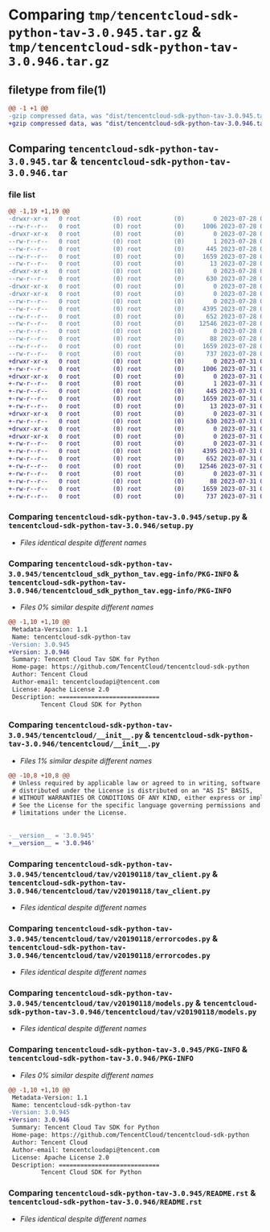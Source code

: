 # Comparing `tmp/tencentcloud-sdk-python-tav-3.0.945.tar.gz` & `tmp/tencentcloud-sdk-python-tav-3.0.946.tar.gz`

## filetype from file(1)

```diff
@@ -1 +1 @@
-gzip compressed data, was "dist/tencentcloud-sdk-python-tav-3.0.945.tar", last modified: Fri Jul 28 00:35:34 2023, max compression
+gzip compressed data, was "dist/tencentcloud-sdk-python-tav-3.0.946.tar", last modified: Mon Jul 31 00:35:53 2023, max compression
```

## Comparing `tencentcloud-sdk-python-tav-3.0.945.tar` & `tencentcloud-sdk-python-tav-3.0.946.tar`

### file list

```diff
@@ -1,19 +1,19 @@
-drwxr-xr-x   0 root         (0) root         (0)        0 2023-07-28 00:35:34.000000 tencentcloud-sdk-python-tav-3.0.945/
--rw-r--r--   0 root         (0) root         (0)     1006 2023-07-28 00:35:34.000000 tencentcloud-sdk-python-tav-3.0.945/setup.py
-drwxr-xr-x   0 root         (0) root         (0)        0 2023-07-28 00:35:34.000000 tencentcloud-sdk-python-tav-3.0.945/tencentcloud_sdk_python_tav.egg-info/
--rw-r--r--   0 root         (0) root         (0)        1 2023-07-28 00:35:34.000000 tencentcloud-sdk-python-tav-3.0.945/tencentcloud_sdk_python_tav.egg-info/dependency_links.txt
--rw-r--r--   0 root         (0) root         (0)      445 2023-07-28 00:35:34.000000 tencentcloud-sdk-python-tav-3.0.945/tencentcloud_sdk_python_tav.egg-info/SOURCES.txt
--rw-r--r--   0 root         (0) root         (0)     1659 2023-07-28 00:35:34.000000 tencentcloud-sdk-python-tav-3.0.945/tencentcloud_sdk_python_tav.egg-info/PKG-INFO
--rw-r--r--   0 root         (0) root         (0)       13 2023-07-28 00:35:34.000000 tencentcloud-sdk-python-tav-3.0.945/tencentcloud_sdk_python_tav.egg-info/top_level.txt
-drwxr-xr-x   0 root         (0) root         (0)        0 2023-07-28 00:35:34.000000 tencentcloud-sdk-python-tav-3.0.945/tencentcloud/
--rw-r--r--   0 root         (0) root         (0)      630 2023-07-28 00:35:34.000000 tencentcloud-sdk-python-tav-3.0.945/tencentcloud/__init__.py
-drwxr-xr-x   0 root         (0) root         (0)        0 2023-07-28 00:35:34.000000 tencentcloud-sdk-python-tav-3.0.945/tencentcloud/tav/
-drwxr-xr-x   0 root         (0) root         (0)        0 2023-07-28 00:35:34.000000 tencentcloud-sdk-python-tav-3.0.945/tencentcloud/tav/v20190118/
--rw-r--r--   0 root         (0) root         (0)        0 2023-07-28 00:35:34.000000 tencentcloud-sdk-python-tav-3.0.945/tencentcloud/tav/v20190118/__init__.py
--rw-r--r--   0 root         (0) root         (0)     4395 2023-07-28 00:35:34.000000 tencentcloud-sdk-python-tav-3.0.945/tencentcloud/tav/v20190118/tav_client.py
--rw-r--r--   0 root         (0) root         (0)      652 2023-07-28 00:35:34.000000 tencentcloud-sdk-python-tav-3.0.945/tencentcloud/tav/v20190118/errorcodes.py
--rw-r--r--   0 root         (0) root         (0)    12546 2023-07-28 00:35:34.000000 tencentcloud-sdk-python-tav-3.0.945/tencentcloud/tav/v20190118/models.py
--rw-r--r--   0 root         (0) root         (0)        0 2023-07-28 00:35:34.000000 tencentcloud-sdk-python-tav-3.0.945/tencentcloud/tav/__init__.py
--rw-r--r--   0 root         (0) root         (0)       88 2023-07-28 00:35:34.000000 tencentcloud-sdk-python-tav-3.0.945/setup.cfg
--rw-r--r--   0 root         (0) root         (0)     1659 2023-07-28 00:35:34.000000 tencentcloud-sdk-python-tav-3.0.945/PKG-INFO
--rw-r--r--   0 root         (0) root         (0)      737 2023-07-28 00:35:34.000000 tencentcloud-sdk-python-tav-3.0.945/README.rst
+drwxr-xr-x   0 root         (0) root         (0)        0 2023-07-31 00:35:53.000000 tencentcloud-sdk-python-tav-3.0.946/
+-rw-r--r--   0 root         (0) root         (0)     1006 2023-07-31 00:35:53.000000 tencentcloud-sdk-python-tav-3.0.946/setup.py
+drwxr-xr-x   0 root         (0) root         (0)        0 2023-07-31 00:35:53.000000 tencentcloud-sdk-python-tav-3.0.946/tencentcloud_sdk_python_tav.egg-info/
+-rw-r--r--   0 root         (0) root         (0)        1 2023-07-31 00:35:53.000000 tencentcloud-sdk-python-tav-3.0.946/tencentcloud_sdk_python_tav.egg-info/dependency_links.txt
+-rw-r--r--   0 root         (0) root         (0)      445 2023-07-31 00:35:53.000000 tencentcloud-sdk-python-tav-3.0.946/tencentcloud_sdk_python_tav.egg-info/SOURCES.txt
+-rw-r--r--   0 root         (0) root         (0)     1659 2023-07-31 00:35:53.000000 tencentcloud-sdk-python-tav-3.0.946/tencentcloud_sdk_python_tav.egg-info/PKG-INFO
+-rw-r--r--   0 root         (0) root         (0)       13 2023-07-31 00:35:53.000000 tencentcloud-sdk-python-tav-3.0.946/tencentcloud_sdk_python_tav.egg-info/top_level.txt
+drwxr-xr-x   0 root         (0) root         (0)        0 2023-07-31 00:35:53.000000 tencentcloud-sdk-python-tav-3.0.946/tencentcloud/
+-rw-r--r--   0 root         (0) root         (0)      630 2023-07-31 00:35:53.000000 tencentcloud-sdk-python-tav-3.0.946/tencentcloud/__init__.py
+drwxr-xr-x   0 root         (0) root         (0)        0 2023-07-31 00:35:53.000000 tencentcloud-sdk-python-tav-3.0.946/tencentcloud/tav/
+drwxr-xr-x   0 root         (0) root         (0)        0 2023-07-31 00:35:53.000000 tencentcloud-sdk-python-tav-3.0.946/tencentcloud/tav/v20190118/
+-rw-r--r--   0 root         (0) root         (0)        0 2023-07-31 00:35:53.000000 tencentcloud-sdk-python-tav-3.0.946/tencentcloud/tav/v20190118/__init__.py
+-rw-r--r--   0 root         (0) root         (0)     4395 2023-07-31 00:35:53.000000 tencentcloud-sdk-python-tav-3.0.946/tencentcloud/tav/v20190118/tav_client.py
+-rw-r--r--   0 root         (0) root         (0)      652 2023-07-31 00:35:53.000000 tencentcloud-sdk-python-tav-3.0.946/tencentcloud/tav/v20190118/errorcodes.py
+-rw-r--r--   0 root         (0) root         (0)    12546 2023-07-31 00:35:53.000000 tencentcloud-sdk-python-tav-3.0.946/tencentcloud/tav/v20190118/models.py
+-rw-r--r--   0 root         (0) root         (0)        0 2023-07-31 00:35:53.000000 tencentcloud-sdk-python-tav-3.0.946/tencentcloud/tav/__init__.py
+-rw-r--r--   0 root         (0) root         (0)       88 2023-07-31 00:35:53.000000 tencentcloud-sdk-python-tav-3.0.946/setup.cfg
+-rw-r--r--   0 root         (0) root         (0)     1659 2023-07-31 00:35:53.000000 tencentcloud-sdk-python-tav-3.0.946/PKG-INFO
+-rw-r--r--   0 root         (0) root         (0)      737 2023-07-31 00:35:53.000000 tencentcloud-sdk-python-tav-3.0.946/README.rst
```

### Comparing `tencentcloud-sdk-python-tav-3.0.945/setup.py` & `tencentcloud-sdk-python-tav-3.0.946/setup.py`

 * *Files identical despite different names*

### Comparing `tencentcloud-sdk-python-tav-3.0.945/tencentcloud_sdk_python_tav.egg-info/PKG-INFO` & `tencentcloud-sdk-python-tav-3.0.946/tencentcloud_sdk_python_tav.egg-info/PKG-INFO`

 * *Files 0% similar despite different names*

```diff
@@ -1,10 +1,10 @@
 Metadata-Version: 1.1
 Name: tencentcloud-sdk-python-tav
-Version: 3.0.945
+Version: 3.0.946
 Summary: Tencent Cloud Tav SDK for Python
 Home-page: https://github.com/TencentCloud/tencentcloud-sdk-python
 Author: Tencent Cloud
 Author-email: tencentcloudapi@tencent.com
 License: Apache License 2.0
 Description: ============================
         Tencent Cloud SDK for Python
```

### Comparing `tencentcloud-sdk-python-tav-3.0.945/tencentcloud/__init__.py` & `tencentcloud-sdk-python-tav-3.0.946/tencentcloud/__init__.py`

 * *Files 1% similar despite different names*

```diff
@@ -10,8 +10,8 @@
 # Unless required by applicable law or agreed to in writing, software
 # distributed under the License is distributed on an "AS IS" BASIS,
 # WITHOUT WARRANTIES OR CONDITIONS OF ANY KIND, either express or implied.
 # See the License for the specific language governing permissions and
 # limitations under the License.
 
 
-__version__ = '3.0.945'
+__version__ = '3.0.946'
```

### Comparing `tencentcloud-sdk-python-tav-3.0.945/tencentcloud/tav/v20190118/tav_client.py` & `tencentcloud-sdk-python-tav-3.0.946/tencentcloud/tav/v20190118/tav_client.py`

 * *Files identical despite different names*

### Comparing `tencentcloud-sdk-python-tav-3.0.945/tencentcloud/tav/v20190118/errorcodes.py` & `tencentcloud-sdk-python-tav-3.0.946/tencentcloud/tav/v20190118/errorcodes.py`

 * *Files identical despite different names*

### Comparing `tencentcloud-sdk-python-tav-3.0.945/tencentcloud/tav/v20190118/models.py` & `tencentcloud-sdk-python-tav-3.0.946/tencentcloud/tav/v20190118/models.py`

 * *Files identical despite different names*

### Comparing `tencentcloud-sdk-python-tav-3.0.945/PKG-INFO` & `tencentcloud-sdk-python-tav-3.0.946/PKG-INFO`

 * *Files 0% similar despite different names*

```diff
@@ -1,10 +1,10 @@
 Metadata-Version: 1.1
 Name: tencentcloud-sdk-python-tav
-Version: 3.0.945
+Version: 3.0.946
 Summary: Tencent Cloud Tav SDK for Python
 Home-page: https://github.com/TencentCloud/tencentcloud-sdk-python
 Author: Tencent Cloud
 Author-email: tencentcloudapi@tencent.com
 License: Apache License 2.0
 Description: ============================
         Tencent Cloud SDK for Python
```

### Comparing `tencentcloud-sdk-python-tav-3.0.945/README.rst` & `tencentcloud-sdk-python-tav-3.0.946/README.rst`

 * *Files identical despite different names*

